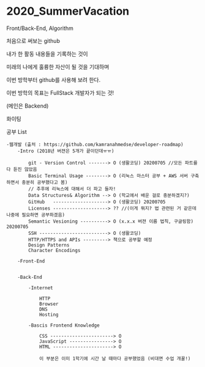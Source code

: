 # 2020_SummerVacation
Front/Back-End, Algorithm

처음으로 써보는 github 

내가 한 활동 내용들을 기록하는 것이 

미래의 나에게 훌륭한 자산이 될 것을 기대하며

이번 방학부터 github를 사용해 보려 한다.

이번 방학의 목표는 FullStack 개발자가 되는 것!

(메인은 Backend)

화이팅


공부 List

	-웹개발 (출처 : https://github.com/kamranahmedse/developer-roadmap)
		-Intro (2018년 버젼은 5개가 끝이던데ㅠㅠ)

			git - Version Control -------> O (생활코딩) 20200705 //모든 파트를 다 듣진 않았음 
			Basic Terminal Usage --------> O (리눅스 마스터 공부 + AWS 서버 구축 하면서 충분히 공부했다고 봄)  
			// 추후에 리눅스에 대해서 더 파고 들자!
			Data Structures& Algorithm --> O (학교에서 배운 걸로 충분하겠지?)
			GitHub   --------------------> O (생활코딩) 20200705
			Licenses --------------------> ?? //(이게 뭐지? 법 관련된 거 같은데 나중에 필요하면 공부하겠음) 
			Semantic Vesioning ----------> O (x.x.x 버젼 이름 법칙, 구글링함) 20200705
			SSH -------------------------> O (생활코딩)
			HTTP/HTTPS and APIs ---------> 책으로 공부할 예정
			Design Patterns
			Character Encodings 

		-Front-End


		-Back-End	

			-Internet

				HTTP
				Browser
				DNS
				Hosting

			-Bascis Frontend Knowledge 

				CSS -----------------------> O
				JavaScript ----------------> O
				HTML ----------------------> O
				
				이 부분은 이미 1학기에 시간 날 때마다 공부했었음 (비대면 수업 개꿀!)
